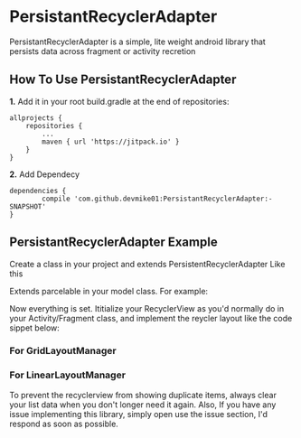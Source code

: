 # PersistantRecyclerAdapter
PersistantRecyclerAdapter is a simple, lite weight android library that persists data across fragment or activity recretion

<h2>How To Use PersistantRecyclerAdapter</h2>
<b>1.</b> Add it in your root build.gradle at the end of repositories:

	allprojects {
		repositories {
			...
			maven { url 'https://jitpack.io' }
		}
	}
  
<b> 2.</b> Add Dependecy

  	dependencies {
	        compile 'com.github.devmike01:PersistantRecyclerAdapter:-SNAPSHOT'
	}


<h2>PersistantRecyclerAdapter Example</h2>
Create a class in your project and extends PersistentRecyclerAdapter<Percelable, RecyclerView.ViewHolder>
Like this

Extends parcelable in your model class. For example:

Now everything is set. Ititialize your RecyclerView as you'd normally do in your Activity/Fragment class, and implement the reycler layout like the code sippet below:

<h3>For GridLayoutManager</h3>

<h3>For LinearLayoutManager</h3>

To prevent the recyclerview from showing duplicate items, always clear your list data when you don't longer need it again. Also, If you have any issue implementing this library, simply open use the issue section, I'd respond as soon as possible. 
